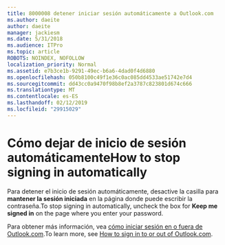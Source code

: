 ```yaml
---
title: 8000008 detener iniciar sesión automáticamente a Outlook.com
ms.author: daeite
author: daeite
manager: jackiesm
ms.date: 5/31/2018
ms.audience: ITPro
ms.topic: article
ROBOTS: NOINDEX, NOFOLLOW
localization_priority: Normal
ms.assetid: e7b3ce1b-9291-49ec-b6a6-4dad0f4d6880
ms.openlocfilehash: 050b8100c49f1e36c0ac085dd4533ae51742e7d4
ms.sourcegitcommit: dd43cc0a9470f98b8ef2a3787c823801d674c666
ms.translationtype: MT
ms.contentlocale: es-ES
ms.lasthandoff: 02/12/2019
ms.locfileid: "29915029"
---
```

# <a name="how-to-stop-signing-in-automatically"></a><span data-ttu-id="69b0d-102">Cómo dejar de inicio de sesión automáticamente</span><span class="sxs-lookup"><span data-stu-id="69b0d-102">How to stop signing in automatically</span></span>

<span data-ttu-id="69b0d-103">Para detener el inicio de sesión automáticamente, desactive la casilla para **mantener la sesión iniciada** en la página donde puede escribir la contraseña.</span><span class="sxs-lookup"><span data-stu-id="69b0d-103">To stop signing in automatically, uncheck the box for **Keep me signed in** on the page where you enter your password.</span></span> 
  
<span data-ttu-id="69b0d-104">Para obtener más información, vea [cómo iniciar sesión en o fuera de Outlook.com](https://go.microsoft.com/fwlink/p/?linkid=873113).</span><span class="sxs-lookup"><span data-stu-id="69b0d-104">To learn more, see [How to sign in to or out of Outlook.com](https://go.microsoft.com/fwlink/p/?linkid=873113).</span></span>
  

